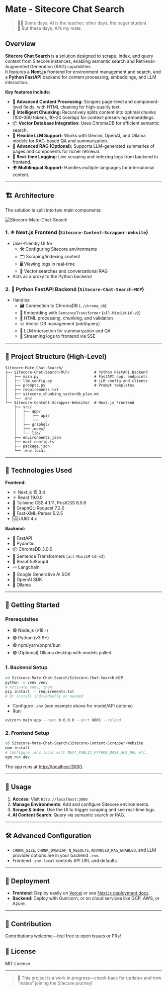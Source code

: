 # Mate - Sitecore Chat Search

> 🧑‍💻 Some days, AI is the teacher; other days, the eager student.\
> 🤖 But these days, AI’s my mate.

## Overview

**Sitecore Chat Search** is a solution designed to scrape, index, and query content from Sitecore instances, enabling semantic search and Retrieval-Augmented Generation (RAG) capabilities.\
It features a **Next.js** frontend for environment management and search, and a **Python FastAPI** backend for content processing, embeddings, and LLM interaction.

**Key features include:**

- 🧩 **Advanced Content Processing:** Scrapes page-level and component-level fields, with HTML cleaning for high-quality text.
- 📏 **Intelligent Chunking:** Recursively splits content into optimal chunks (100–300 tokens, 10–20 overlap) for context-preserving embeddings.
- 📦 **Vector Database Integration:** Uses ChromaDB for efficient semantic search.
- 🤹 **Flexible LLM Support:** Works with Gemini, OpenAI, and Ollama models for RAG-based QA and summarization.
- 🚀 **Advanced RAG (Optional):** Supports LLM-generated summaries of pages and components for richer retrieval.
- 📡 **Real-time Logging:** Live scraping and indexing logs from backend to frontend.
- 🌍 **Multilingual Support:** Handles multiple languages for international content.

---

## 🏗️ Architecture

The solution is split into two main components:


![Sitecore-Mate-Chat-Search](https://github.com/user-attachments/assets/adffa7df-337b-4dcb-9a5b-ea4b631ea231)



### 1. ⚛️ Next.js Frontend (`Sitecore-Content-Scrapper-Website`)

- User-friendly UI for:
  - 🛠️ Configuring Sitecore environments
  - 🗂️ Scraping/indexing content
  - 🖥️ Viewing logs in real-time
  - 🔎 Vector searches and conversational RAG
- Acts as a proxy to the Python backend

### 2. 🐍 Python FastAPI Backend (`Sitecore-Chat-Search-MCP`)

- Handles:
  - 🗃️ Connection to ChromaDB (`./chroma_db`)
  - 🧬 Embedding with `SentenceTransformer` (`all-MiniLM-L6-v2`)
  - 🧹 HTML processing, chunking, and validation
  - 📊 Vector DB management (add/query)
  - 🧠 LLM interaction for summarization and QA
  - 🔗 Streaming logs to frontend via SSE

---

## 📂 Project Structure (High-Level)

```
Sitecore-Mate-Chat-Search/
├── Sitecore-Chat-Search-MCP/           # Python FastAPI Backend
│   ├── main.py                         # FastAPI app, endpoints
│   ├── llm_config.py                   # LLM config and clients
│   ├── prompts.py                      # Prompt templates
│   ├── requirements.txt
│   ├── sitecore_chunking_vectordb_plan.md
│   └── .env
└── Sitecore-Content-Scrapper-Website/  # Next.js Frontend
    ├── src/
    │   ├── app/
    │   │   ├── api/
    │   │   └── ...
    │   ├── graphql/
    │   ├── index/
    │   └── lib/
    ├── environments.json
    ├── next.config.ts
    ├── package.json
    └── .env.local
```

---

## 🧰 Technologies Used

**Frontend:**

- ⚛️ Next.js 15.3.4
- ⚛️ React 19.0.0
- 🎨 Tailwind CSS 4.1.11, PostCSS 8.5.6
- 🔗 GraphQL-Request 7.2.0
- 📝 Fast-XML-Parser 5.2.5
- 🆔 UUID 4.x

**Backend:**

- 🐍 FastAPI
- 📝 Pydantic
- 📦 ChromaDB 3.0.6
- 🧬 Sentence Transformers (`all-MiniLM-L6-v2`)
- 🍲 BeautifulSoup4
- 🪢 Langchain
- 🤖 Google Generative AI SDK
- 🤖 OpenAI SDK
- 🤖 Ollama

---

## 🚦 Getting Started

### Prerequisites

- 🟢 Node.js (v18+)
- 🟢 Python (v3.9+)
- 🟢 npm/yarn/pnpm/bun
- 🟢 (Optional) Ollama desktop with models pulled

### 1. Backend Setup

```bash
cd Sitecore-Mate-Chat-Search/Sitecore-Chat-Search-MCP
python -m venv venv
# Activate venv, then:
pip install -r requirements.txt
# Or install individually as needed
```

- Configure `.env` (see example above for model/API options)
- Run:

```bash
uvicorn main:app --host 0.0.0.0 --port 8001 --reload
```

### 2. Frontend Setup

```bash
cd Sitecore-Mate-Chat-Search/Sitecore-Content-Scrapper-Website
npm install
# Configure .env.local with NEXT_PUBLIC_PYTHON_BASE_API_URL etc.
npm run dev
```

The app runs at [http://localhost:3000](http://localhost:3000).

---

## 🏁 Usage

1. **Access**: Visit `http://localhost:3000`
2. **Manage Environments**: Add and configure Sitecore environments.
3. **Scrape & Index**: Use the UI to trigger scraping and see real-time logs.
4. **AI Content Search**: Query via semantic search or RAG.

---

## 🛠️ Advanced Configuration

- `CHUNK_SIZE`, `CHUNK_OVERLAP`, `N_RESULTS`, `ADVANCED_RAG_ENABLED`, and LLM provider options are in your backend `.env`.
- Frontend `.env.local` controls API URL and defaults.

---

## 🚀 Deployment

- **Frontend**: Deploy easily on [Vercel](https://vercel.com/) or see [Next.js deployment docs](https://nextjs.org/docs/app/building-your-application/deploying).
- **Backend**: Deploy with Gunicorn, or on cloud services like GCP, AWS, or Azure.

---

## 🤝 Contribution

Contributions welcome—feel free to open issues or PRs!

## 📜 License

MIT License

---

> 🚧 This project is a work in progress—check back for updates and new “mates” joining the Sitecore journey!

